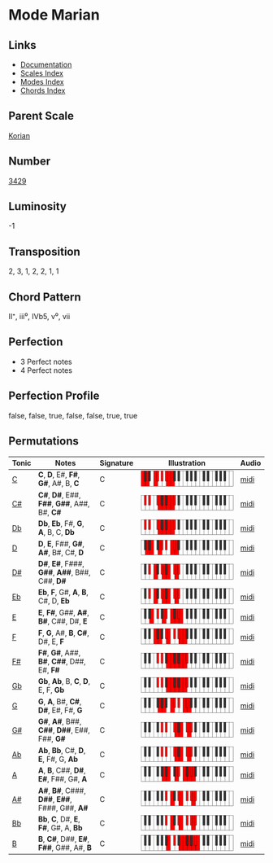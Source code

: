 # Mode Marian

## Links

- [Documentation](README.md)
- [Scales Index](Scales.md)
- [Modes Index](Modes.md)
- [Chords Index](Chords.md)

## Parent Scale

[Korian](ScaleKorian.md)

## Number

[3429](https://ianring.com/musictheory/scales/3429)

## Luminosity

-1

## Transposition

2, 3, 1, 2, 2, 1, 1

## Chord Pattern

II⁺, iii⁰, IVb5, v⁰, vii

## Perfection

- 3 Perfect notes
- 4 Perfect notes

## Perfection Profile

false, false, true, false, false, true, true

## Permutations

| Tonic | Notes | Signature | Illustration | Audio |
|-------|-------|-----------|--------------|-------|
| [C](ModeCNaturalMarian.md) | **C**, **D**, E#, **F#**, **G#**, A#, B, **C** | C | ![CNaturalMarian](ModeCNaturalMarian.png) | [midi](https://github.com/edipermadi/music/blob/main/docs/ModeCNaturalMarian.mid?raw=true) |
| [C#](ModeCSharpMarian.md) | **C#**, **D#**, E##, **F##**, **G##**, A##, B#, **C#** | C | ![CSharpMarian](ModeCSharpMarian.png) | [midi](https://github.com/edipermadi/music/blob/main/docs/ModeCSharpMarian.mid?raw=true) |
| [Db](ModeDFlatMarian.md) | **Db**, **Eb**, F#, **G**, **A**, B, C, **Db** | C | ![DFlatMarian](ModeDFlatMarian.png) | [midi](https://github.com/edipermadi/music/blob/main/docs/ModeDFlatMarian.mid?raw=true) |
| [D](ModeDNaturalMarian.md) | **D**, **E**, F##, **G#**, **A#**, B#, C#, **D** | C | ![DNaturalMarian](ModeDNaturalMarian.png) | [midi](https://github.com/edipermadi/music/blob/main/docs/ModeDNaturalMarian.mid?raw=true) |
| [D#](ModeDSharpMarian.md) | **D#**, **E#**, F###, **G##**, **A##**, B##, C##, **D#** | C | ![DSharpMarian](ModeDSharpMarian.png) | [midi](https://github.com/edipermadi/music/blob/main/docs/ModeDSharpMarian.mid?raw=true) |
| [Eb](ModeEFlatMarian.md) | **Eb**, **F**, G#, **A**, **B**, C#, D, **Eb** | C | ![EFlatMarian](ModeEFlatMarian.png) | [midi](https://github.com/edipermadi/music/blob/main/docs/ModeEFlatMarian.mid?raw=true) |
| [E](ModeENaturalMarian.md) | **E**, **F#**, G##, **A#**, **B#**, C##, D#, **E** | C | ![ENaturalMarian](ModeENaturalMarian.png) | [midi](https://github.com/edipermadi/music/blob/main/docs/ModeENaturalMarian.mid?raw=true) |
| [F](ModeFNaturalMarian.md) | **F**, **G**, A#, **B**, **C#**, D#, E, **F** | C | ![FNaturalMarian](ModeFNaturalMarian.png) | [midi](https://github.com/edipermadi/music/blob/main/docs/ModeFNaturalMarian.mid?raw=true) |
| [F#](ModeFSharpMarian.md) | **F#**, **G#**, A##, **B#**, **C##**, D##, E#, **F#** | C | ![FSharpMarian](ModeFSharpMarian.png) | [midi](https://github.com/edipermadi/music/blob/main/docs/ModeFSharpMarian.mid?raw=true) |
| [Gb](ModeGFlatMarian.md) | **Gb**, **Ab**, B, **C**, **D**, E, F, **Gb** | C | ![GFlatMarian](ModeGFlatMarian.png) | [midi](https://github.com/edipermadi/music/blob/main/docs/ModeGFlatMarian.mid?raw=true) |
| [G](ModeGNaturalMarian.md) | **G**, **A**, B#, **C#**, **D#**, E#, F#, **G** | C | ![GNaturalMarian](ModeGNaturalMarian.png) | [midi](https://github.com/edipermadi/music/blob/main/docs/ModeGNaturalMarian.mid?raw=true) |
| [G#](ModeGSharpMarian.md) | **G#**, **A#**, B##, **C##**, **D##**, E##, F##, **G#** | C | ![GSharpMarian](ModeGSharpMarian.png) | [midi](https://github.com/edipermadi/music/blob/main/docs/ModeGSharpMarian.mid?raw=true) |
| [Ab](ModeAFlatMarian.md) | **Ab**, **Bb**, C#, **D**, **E**, F#, G, **Ab** | C | ![AFlatMarian](ModeAFlatMarian.png) | [midi](https://github.com/edipermadi/music/blob/main/docs/ModeAFlatMarian.mid?raw=true) |
| [A](ModeANaturalMarian.md) | **A**, **B**, C##, **D#**, **E#**, F##, G#, **A** | C | ![ANaturalMarian](ModeANaturalMarian.png) | [midi](https://github.com/edipermadi/music/blob/main/docs/ModeANaturalMarian.mid?raw=true) |
| [A#](ModeASharpMarian.md) | **A#**, **B#**, C###, **D##**, **E##**, F###, G##, **A#** | C | ![ASharpMarian](ModeASharpMarian.png) | [midi](https://github.com/edipermadi/music/blob/main/docs/ModeASharpMarian.mid?raw=true) |
| [Bb](ModeBFlatMarian.md) | **Bb**, **C**, D#, **E**, **F#**, G#, A, **Bb** | C | ![BFlatMarian](ModeBFlatMarian.png) | [midi](https://github.com/edipermadi/music/blob/main/docs/ModeBFlatMarian.mid?raw=true) |
| [B](ModeBNaturalMarian.md) | **B**, **C#**, D##, **E#**, **F##**, G##, A#, **B** | C | ![BNaturalMarian](ModeBNaturalMarian.png) | [midi](https://github.com/edipermadi/music/blob/main/docs/ModeBNaturalMarian.mid?raw=true) |
